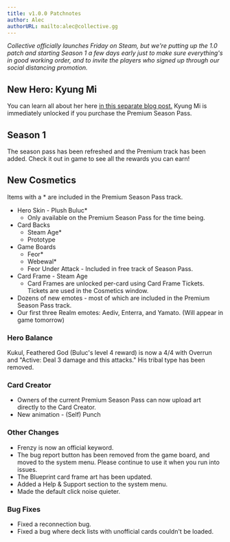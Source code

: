 ```yaml
---
title: v1.0.0 Patchnotes
author: Alec
authorURL: mailto:alec@collective.gg
---
```


_Collective officially launches Friday on Steam, but we're putting up the 1.0 patch and starting Season 1 a few days early just to make sure everything's in good working order, and to invite the players who signed up through our social distancing promotion._

## New Hero: Kyung Mi

You can learn all about her here [in this separate blog post.](/library/blog/2020/03/23/kyung-mi) Kyung Mi is immediately unlocked if you purchase the Premium Season Pass.

## Season 1

The season pass has been refreshed and the Premium track has been added. Check it out in game to see all the rewards you can earn!

## New Cosmetics

Items with a * are included in the Premium Season Pass track.

* Hero Skin - Plush Buluc*
    * Only available on the Premium Season Pass for the time being.
* Card Backs
    * Steam Age*
    * Prototype
* Game Boards
    * Feor*
    * Webewal*
    * Feor Under Attack - Included in free track of Season Pass.
* Card Frame - Steam Age
    * Card Frames are unlocked per-card using Card Frame Tickets. Tickets are used in the Cosmetics window.
* Dozens of new emotes - most of which are included in the Premium Season Pass track.
* Our first three Realm emotes: Aediv, Enterra, and Yamato. (Will appear in game tomorrow)

### Hero Balance

Kukul, Feathered God (Buluc's level 4 reward) is now a 4/4 with Overrun and "Active: Deal 3 damage and this attacks." His tribal type has been removed.

### Card Creator
* Owners of the current Premium Season Pass can now upload art directly to the Card Creator.
* New animation - (Self) Punch

### Other Changes
* Frenzy is now an official keyword.
* The bug report button has been removed from the game board, and moved to the system menu. Please continue to use it when you run into issues.
* The Blueprint card frame art has been updated.
* Added a Help & Support section to the system menu.
* Made the default click noise quieter.

### Bug Fixes
* Fixed a reconnection bug.
* Fixed a bug where deck lists with unofficial cards couldn't be loaded.
